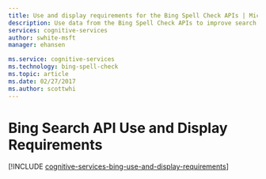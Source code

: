 ```yaml
---
title: Use and display requirements for the Bing Spell Check APIs | Microsoft Docs
description: Use data from the Bing Spell Check APIs to improve search results from automated processes, such as machine learning.
services: cognitive-services
author: swhite-msft
manager: ehansen

ms.service: cognitive-services
ms.technology: bing-spell-check
ms.topic: article
ms.date: 02/27/2017
ms.author: scottwhi
---
```


# Bing Search API Use and Display Requirements

[!INCLUDE [cognitive-services-bing-use-and-display-requirements](../../../includes/cognitive-services-bing-use-and-display-requirements.md)]